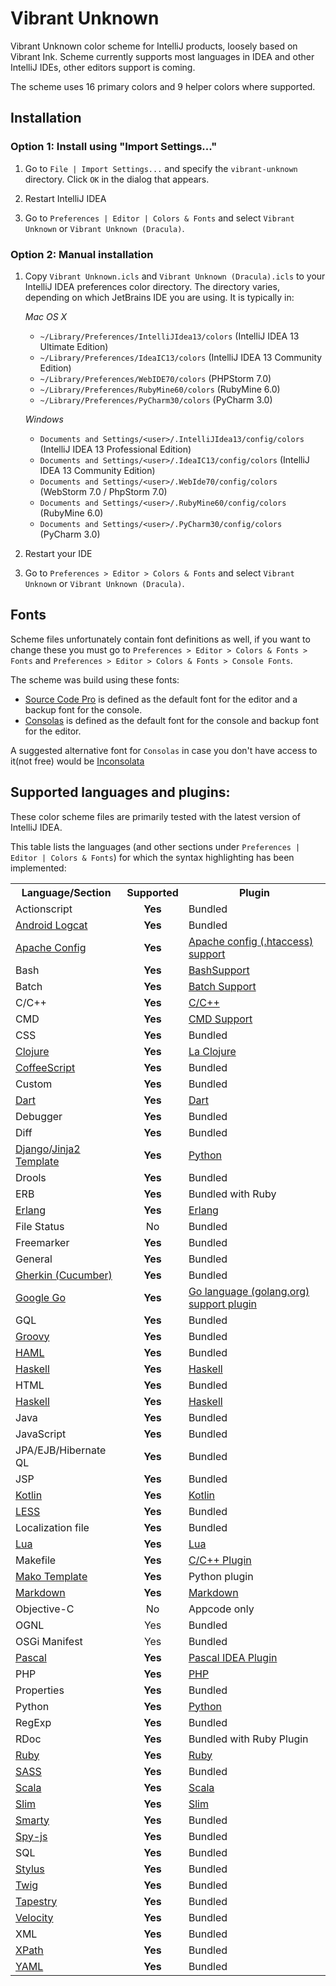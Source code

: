 # Vibrant Unknown

Vibrant Unknown color scheme for IntelliJ products, loosely based on Vibrant Ink. Scheme currently supports most languages in IDEA and other IntelliJ IDEs, other editors support is coming.

The scheme uses 16 primary colors and 9 helper colors where supported.

## Installation

### Option 1: Install using "Import Settings..."

1. Go to `File | Import Settings...` and specify the `vibrant-unknown` directory. Click `OK` in the dialog that appears.

2. Restart IntelliJ IDEA

3. Go to `Preferences | Editor | Colors & Fonts` and select `Vibrant Unknown` or `Vibrant Unknown (Dracula)`.

### Option 2: Manual installation

1.  Copy `Vibrant Unknown.icls` and `Vibrant Unknown (Dracula).icls` to your IntelliJ IDEA preferences color directory. The directory varies, depending on which JetBrains IDE you are using. It is typically in:

    *Mac OS X*
    * `~/Library/Preferences/IntelliJIdea13/colors` (IntelliJ IDEA 13 Ultimate Edition)
    * `~/Library/Preferences/IdeaIC13/colors` (IntelliJ IDEA 13 Community Edition)
    * `~/Library/Preferences/WebIDE70/colors` (PHPStorm 7.0)
    * `~/Library/Preferences/RubyMine60/colors` (RubyMine 6.0)
    * `~/Library/Preferences/PyCharm30/colors` (PyCharm 3.0)

    *Windows*
    * `Documents and Settings/<user>/.IntelliJIdea13/config/colors` (IntelliJ IDEA 13 Professional Edition)
    * `Documents and Settings/<user>/.IdeaIC13/config/colors` (IntelliJ IDEA 13 Community Edition)
    * `Documents and Settings/<user>/.WebIde70/config/colors` (WebStorm 7.0 / PhpStorm 7.0)
    * `Documents and Settings/<user>/.RubyMine60/config/colors` (RubyMine 6.0)
    * `Documents and Settings/<user>/.PyCharm30/config/colors` (PyCharm 3.0)

2. Restart your IDE

3. Go to `Preferences > Editor > Colors & Fonts` and select `Vibrant Unknown` or `Vibrant Unknown (Dracula)`.


## Fonts

Scheme files unfortunately contain font definitions as well, if you want to change these you must go to `Preferences > Editor > Colors & Fonts > Fonts` and `Preferences > Editor > Colors & Fonts > Console Fonts`.

The scheme was build using these fonts:

* <a href="http://sourceforge.net/projects/sourcecodepro.adobe/files/">Source Code Pro</a> is defined as the default font for the editor and a backup font for the console.
* <a href="https://www.microsoft.com/typography/fonts/family.aspx?FID=300">Consolas</a> is defined as the default font for the console and backup font for the editor.

A suggested alternative font for `Consolas` in case you don't have access to it(not free) would be <a href="http://www.levien.com/type/myfonts/inconsolata.html">Inconsolata</a>


## Supported languages and plugins:

These color scheme files are primarily tested with the latest version of IntelliJ IDEA.

This table lists the languages (and other sections under `Preferences | Editor | Colors & Fonts`) for which the syntax highlighting has been implemented:

<table>
	<tr>
		<th>Language/Section</th>
		<th>Supported</th>
		<th>Plugin</th>
	</tr>
	<tr>
		<td>Actionscript</td>
		<td align="center"><b>Yes</b></td>
		<td>Bundled</td>
	</tr>
	<tr>
		<td><a href="http://developer.android.com/tools/help/logcat.html">Android
Logcat</a></td>
		<td align="center"><b>Yes</b></td>
		<td>Bundled</td>
	</tr>
	<tr>
		<td><a href="http://httpd.apache.org">Apache Config</a></td>
		<td align="center"><b>Yes</b></td>
		<td><a href="http://plugins.jetbrains.com/plugin/6834">Apache config (.htaccess) support</a></td>
	</tr>
	<tr>
		<td>Bash</td>
		<td align="center"><b>Yes</b></td>
		<td><a href="http://plugins.jetbrains.com/plugin/4230">BashSupport</a></td>
	</tr>
	<tr>
		<td>Batch</td>
		<td align="center"><b>Yes</b></td>
		<td><a href="http://plugins.jetbrains.com/plugin/4230">Batch Support</a></td>
	</tr>
	<tr>
		<td>C/C++</td>
		<td align="center"><b>Yes</b></td>
		<td><a href="http://plugins.jetbrains.com/plugin/1373">C/C++</a></td>
	</tr>
	<tr>
		<td>CMD</td>
		<td align="center"><b>Yes</b></td>
		<td><a href="http://plugins.jetbrains.com/plugin/5834">CMD Support</a></td>
	</tr>
	<tr>
		<td>CSS</td>
		<td align="center"><b>Yes</b></td>
		<td>Bundled</td>
	</tr>
	<tr>
		<td><a href="http://clojure.org">Clojure</a></td>
		<td align="center"><b>Yes</b></td>
		<td><a href="http://plugins.jetbrains.com/plugin/4050">La Clojure</a></td>
	</tr>
	<tr>
		<td><a href="http://coffeescript.org">CoffeeScript</a></td>
		<td align="center"><b>Yes</b></td>
		<td>Bundled</td>
	</tr>
	<tr>
		<td>Custom</td>
		<td align="center"><b>Yes</b></td>
		<td>Bundled</td>
	</tr>
	<tr>
		<td><a href="http://www.dartlang.org">Dart</a></td>
		<td align="center"><b>Yes</b></td>
		<td><a href="http://plugins.jetbrains.com/plugin/6351">Dart</a></td>
	</tr>
	<tr>
		<td>Debugger</td>
		<td align="center"><b>Yes</b></td>
		<td>Bundled</td>
	</tr>
	<tr>
		<td>Diff</td>
		<td align="center"><b>Yes</b></td>
		<td>Bundled</td>
	</tr>
	<tr>
		<td><a href="https://www.djangoproject.com">Django</a>/<a href="http://jinja.pocoo.org/docs/">Jinja2 Template</a></td>
		<td align="center"><b>Yes</b></td>
		<td><a href="http://plugins.jetbrains.com/plugin/631">Python</a></td>
	</tr>
	<tr>
		<td>Drools</td>
		<td align="center"><b>Yes</b></td>
		<td>Bundled</td>
	</tr>
 	<tr>
		<td>ERB</td>
		<td align="center"><b>Yes</b></td>
		<td>Bundled with Ruby</td>
	</tr>
	<tr>
		<td><a href="http://www.erlang.org">Erlang</a></td>
		<td align="center"><b>Yes</b></td>
		<td><a href="http://plugins.jetbrains.com/plugin/7083">Erlang</a></td>
	</tr>
	<tr>
		<td>File Status</td>
		<td align="center">No</td>
		<td>Bundled</td>
	</tr>
	<tr>
		<td>Freemarker</td>
		<td align="center"><b>Yes</b></td>
		<td>Bundled</td>
	</tr>
	<tr>
		<td>General</td>
		<td align="center"><b>Yes</b></td>
		<td>Bundled</td>
	</tr>
    <tr>
        <td><a href="http://cukes.info">Gherkin (Cucumber)</a></td>
        <td align="center"><b>Yes</b></td>
		<td>Bundled</td>
    </tr>
	<tr>
		<td><a href="http://code.google.com/p/go/">Google Go</a></td>
		<td align="center"><b>Yes</b></td>
		<td><a href="http://plugins.jetbrains.com/plugin/5047">Go language (golang.org) support plugin</a></td>
	</tr>
	<tr>
		<td>GQL</td>
		<td align="center"><b>Yes</b></td>
		<td>Bundled</td>
	</tr>
	<tr>
		<td><a href="http://groovy.codehaus.org">Groovy</a></td>
		<td align="center"><b>Yes</b></td>
		<td>Bundled</td>
	</tr>
	<tr>
		<td><a href="http://haml.info">HAML</a></td>
		<td align="center"><b>Yes</b></td>
		<td>Bundled</td>
	</tr>
	<tr>
		<td><a href="http://www.haskell.org/">Haskell</a></td>
		<td align="center"><b>Yes</b></td>
		<td><a href="http://plugins.jetbrains.com/plugin/6330">Haskell</a></td>
	</tr>
	<tr>
		<td>HTML</td>
		<td align="center"><b>Yes</b></td>
		<td>Bundled</td>
	</tr>
	<tr>
		<td><a href="http://www.haskell.org">Haskell</a></td>
		<td align="center"><b>Yes</b></td>
		<td><a href="http://plugins.jetbrains.com/plugin/6330">Haskell</a></td>
	</tr>
	<tr>
		<td>Java</td>
		<td align="center"><b>Yes</b></td>
		<td>Bundled</td>
	</tr>
	<tr>
		<td>JavaScript</td>
		<td align="center"><b>Yes</b></td>
		<td>Bundled</td>
	</tr>
	<tr>
		<td>JPA/EJB/Hibernate QL</td>
		<td align="center"><b>Yes</b></td>
		<td>Bundled</td>
	</tr>
	<tr>
		<td>JSP</td>
		<td align="center"><b>Yes</b></td>
		<td>Bundled</td>
	</tr>
	<tr>
		<td><a href="http://kotlin.jetbrains.org">Kotlin</a></td>
		<td align="center"><b>Yes</b></td>
		<td><a href="http://plugins.jetbrains.com/plugin/6954">Kotlin</a></td>
	</tr>
	<tr>
		<td><a href="http://lesscss.org">LESS</a></td>
		<td align="center"><b>Yes</b></td>
		<td>Bundled</td>
	</tr>
	<tr>
		<td>Localization file</td>
		<td align="center"><b>Yes</b></td>
		<td>Bundled</td>
	</tr>
	<tr>
		<td><a href="http://www.lua.org">Lua</a></td>
		<td align="center"><b>Yes</b></td>
		<td><a href="http://plugins.jetbrains.com/plugin/5055">Lua</a></td>
	</tr>
	<tr>
		<td>Makefile</td>
		<td align="center"><b>Yes</b></td>
		<td><a href="http://plugins.jetbrains.com/plugin/5970">C/C++ Plugin</a></td>
	</tr>
	<tr>
		<td><a href="http://www.makotemplates.org">Mako Template</a></td>
		<td align="center"><b>Yes</b></td>
		<td>Python plugin</td>
	</tr>
	<tr>
		<td><a href="http://daringfireball.net/projects/markdown/">Markdown</a></td>
		<td align="center"><b>Yes</b></td>
		<td><a href="http://plugins.jetbrains.com/plugin/5970">Markdown</a></td>
	</tr>
	<tr>
		<td>Objective-C</td>
		<td align="center">No</td>
		<td>Appcode only</td>
	</tr>
	<tr>
		<td>OGNL</td>
		<td align="center">Yes</td>
		<td>Bundled</td>
	</tr>
	<tr>
		<td>OSGi Manifest</td>
		<td align="center">Yes</td>
		<td>Bundled</td>
	</tr>
	<tr>
		<td><a href="http://www.freepascal.org/">Pascal</a></td>
		<td align="center"><b>Yes</b></td>
		<td><a href="http://plugins.jetbrains.com/plugin/7340">Pascal IDEA Plugin</a></td>
	</tr>
	<tr>
		<td>PHP</td>
		<td align="center"><b>Yes</b></td>
		<td><a href="http://plugins.jetbrains.com/plugin/6610">PHP</a></td>
	</tr>
	<tr>
		<td>Properties</td>
		<td align="center"><b>Yes</b></td>
		<td>Bundled</td>
	</tr>
	<tr>
		<td>Python</td>
		<td align="center"><b>Yes</b></td>
		<td><a href="http://plugins.jetbrains.com/plugin/631">Python</a></td>
	</tr>
	<tr>
		<td>RegExp</td>
		<td align="center"><b>Yes</b></td>
		<td>Bundled</td>
	</tr>
	<tr>
		<td>RDoc</td>
		<td align="center"><b>Yes</b></td>
		<td>Bundled with Ruby Plugin</td>
	</tr>
	<tr>
		<td><a href="https://www.ruby-lang.org">Ruby</a></td>
		<td align="center"><b>Yes</b></td>
		<td><a href="http://plugins.jetbrains.com/plugin/1347">Ruby</a></td>
	</tr>
	<tr>
		<td><a href="http://sass-lang.com">SASS</a></td>
		<td align="center"><b>Yes</b></td>
		<td>Bundled</td>
	</tr>
	<tr>
		<td><a href="http://www.scala-lang.org">Scala</a></td>
		<td align="center"><b>Yes</b></td>
		<td><a href="http://plugins.jetbrains.com/plugin/1347">Scala</a></td>
	</tr>
	<tr>
		<td><a href="http://slim-lang.com/">Slim</a></td>
		<td align="center"><b>Yes</b></td>
		<td><a href="http://plugins.jetbrains.com/plugin/7128">Slim</a></td>
	</tr>
	<tr>
		<td><a href="http://www.smarty.net/">Smarty</a></td>
		<td align="center"><b>Yes</b></td>
		<td>Bundled</td>
	</tr>
	<tr>
		<td><a href="http://spy-js.com/">Spy-js</a></td>
		<td align="center"><b>Yes</b></td>
		<td>Bundled</td>
	</tr>
	<tr>
		<td>SQL</td>
		<td align="center"><b>Yes</b></td>
		<td>Bundled</td>
	</tr>
	<tr>
		<td><a href="http://learnboost.github.io/stylus/">Stylus</a></td>
		<td align="center"><b>Yes</b></td>
		<td>Bundled</td>
	</tr>
	<tr>
		<td><a href="http://twig.sensiolabs.org">Twig</a></td>
		<td align="center"><b>Yes</b></td>
		<td>Bundled</td>
	</tr>
	<tr>
		<td><a href="http://tapestry.apache.org/">Tapestry</a></td>
		<td align="center"><b>Yes</b></td>
		<td>Bundled</td>
	</tr>
	<tr>
		<td><a href="http://velocity.apache.org/">Velocity</a></td>
		<td align="center"><b>Yes</b></td>
		<td>Bundled</td>
	</tr>
	<tr>
		<td>XML</td>
		<td align="center"><b>Yes</b></td>
		<td>Bundled</td>
	</tr>
	<tr>
		<td><a href="http://www.w3.org/TR/xpath/">XPath</a></td>
		<td align="center"><b>Yes</b></td>
		<td>Bundled</td>
	</tr>
	<tr>
		<td><a href="http://www.yaml.org">YAML</a></td>
		<td align="center"><b>Yes</b></td>
		<td>Bundled</td>
	</tr>
</table>
